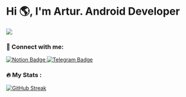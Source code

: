 # Hi 🌎, I'm Artur. Android Developer
<div id="header" >
  <img src="https://media.tenor.com/G5YA-Jm1pG4AAAAi/peeposhy-pepe-the-frog.gif"  />
</div>

### :postbox: Connect with me:

<div id="badges">
  <a href="https://veldergard.notion.site/185c027fb77780df9989e6f77cbfc527">
  <img src="https://img.shields.io/badge/Resume-orange?logo=notion&logoColor=white" alt="Notion Badge"/>
  </a>
   <a href="https://t.me/l9ap0">
  <img src="https://img.shields.io/badge/Telegram-blue?logo=telegram&logoColor=white" alt="Telegram Badge"/>
  </a>
</div>

### :fire: My Stats :
<div>
  
[![GitHub Streak](http://github-readme-streak-stats.herokuapp.com?user=sofiazar&theme=tokyonight-duo&hide_border=true&date_format=j%20M%5B%20Y%5D&mode=weekly)](https://git.io/streak-stats)

</div>
